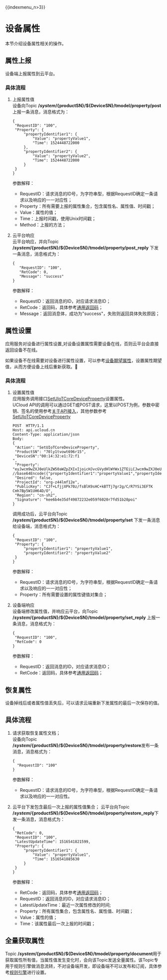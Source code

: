 {{indexmenu_n>3}}

# 设备属性
本节介绍设备属性相关的操作。
## 属性上报
设备端上报属性到云平台。
### 具体流程
1. 上报属性值  
   设备向Topic **/$system/${productSN}/${DeviceSN}/tmodel/property/post** 上报一条消息，消息格式为：
   ```
   {
	"RequestID": "100",
	"Property": {
		"propertyIdentifier1": {
			"Value": "propertyValue1",
			"Time": 1524448722000
		},
		"propertyIdentifier2": {
			"Value": "propertyValue2",
			"Time": 1524448722000
		}
	}
   }
   ```
   参数解释：
   - RequestID：请求消息的ID号，为字符串型，根据RequestID确定一条请求以及响应的一一对应性；
   - Property：所有需要上报的属性集合，包含属性名、属性值、时间戳；
   - Value：属性的值；
   - Time：上报时间戳，使用Unix时间戳；
   - Method：上报的方法；
   
2. 云平台响应  
   云平台响应，并向Topic **/$system/${productSN}/${DeviceSN}/tmodel/property/post_reply** 下发一条消息，消息格式为：
   ```
   {
	  "RequestID": "100",
	  "RetCode": 0,
	  "Message": "success"
   }
   ```
   参数解释：
   - RequestID：返回消息的ID，对应请求消息ID；
   - RetCode：返回码，具体参考[通用返回码](../api_guide/retcode)；
   - Message：返回消息体，成功为"success"，失败则返回具体失败原因；


## 属性设置
应用服务对设备进行属性设置,对设备设置属性需要设备在线，否则云平台会直接返回设备不在线。

如果设备不在线需要对设备进行属性设置，可以参考[设备期望属性]()，设置属性期望值，从而方便设备上线后重新获取。
### 具体流程
1. 设置属性值  
   应用服务调用接口[SetUIoTCoreDeviceProperty](../api_guide/tingmodemgmtapi)设置属性。  
   UCloud API的调用可以通过GET或POST请求，这里以POST为例，参数中密钥、签名的使用参考[关于API接入](../api_guide/api_list)，其他参数参考[SetUIoTCoreDeviceProperty](../api_guide/tingmodemgmtapi)
   ```
   POST  HTTP/1.1
   Host: api.ucloud.cn
   Content-Type: application/json
   Body:
   {
   	"Action": "SetUIoTCoreDeviceProperty",
   	"ProductSN": "70ly1tvowt696r15",
   	"DeviceSN":"00:14:32:e1:72:f1
   ",
   	"Property": "eyJwcm9wZXJ0eUlkZW50aWZpZXIxIjoicHJvcGVydHlWYWx1ZTEiLCJwcm9wZXJ0eUlkZW50aWZpZXIyIjoicHJvcGVydHlWYWx1ZTIifQ==", //base64Encode({"propertyIdentifier1":"propertyValue1","propertyIdentifier2":"propertyValue2"})
   	"Desired": false,
   	"ProjectId": "org-z44lmf12e",
   	"PublicKey": "CJf+LfjjXPk70z/fsBlK9sHC+kBTTj7gr2g/C/R7YSi3EFTK   Cmh7Bp5W1UH64D/O",
   	"Region": "cn-sh2",
   	"Signature": "kee6b4e35df49872232e059f6020r7fd51b28poi"
   }
   ```
   调用成功后，云平台向Topic **/$system/${productSN}/${DeviceSN}/tmodel/property/set** 下发一条消息给设备端，消息格式为：
   ```
   {
   	"RequestID": "100",
   	"Property": {
   		"propertyIdentifier1": "propertyValue1",
   		"propertyIdentifier2": "propertyValue2"
   	}
   }
   ```
   参数解释：
   - RequestID：请求消息的ID号，为字符串型，根据RequestID确定一条请求以及响应的一一对应性；
   - Property：所有需要设置的属性键值对集合；
   
2. 设备端响应  
   设备端修改属性值，并响应云平台，向Topic **/$system/${productSN}/${DeviceSN}/tmodel/property/set_reply** 上报一条消息，消息格式为：
   ```
   {
   	"RequestID": "100",
   	"RetCode": 0
   }
   ```
   参数解释：
   - RequestID：返回消息的ID，对应请求消息ID；
   - RetCode：返回码，具体参考[通用返回码](../api_guide/tingmodemgmtapi)；

## 恢复属性
设备掉线后或者属性值丢失后，可以请求云端重新下发属性的最后一次保存的值。

## 具体流程
1. 请求获取恢复属性文档；  
   设备向Topic **/$system/${productSN}/${DeviceSN}/tmodel/property/restore**发布一条消息，消息格式为：
   ```
   {
     "RequestID": "100"
   } 
   ```
   参数解释：
   
   - RequestID：请求消息的ID号，为字符串型，根据RequestID确定一条请求以及响应的一一对应性。
   
2. 云平台下发包含最后一次上报的属性值集合；
   云平台向Topic **/$system/${productSN}/${DeviceSN}/tmodel/property/restore_reply**下发一条消息，消息格式为：
   ```
   {
   	"RetCode": 0,
   	"RequestID": "100",
   	"LatestUpdateTime": 1516541821599,
   	"Property": {
   		"propertyIdentifier1": {
   			"Value": "propertyValue1",
   			"Time": 1516541885630
   		}
   	}
   }
   ```
   参数解释：
   - RetCode：返回码，具体参考[通用返回码](../api_guide/retcode)；
   - RequestID：返回消息的ID，对应请求消息ID；
   - LatestUpdateTime：最近一次属性修改的时间;
   - Property：所有属性集合，包含属性名、属性值、时间戳；
   - Value：属性的值；
   - Time：该属性最后一次上报的时间戳；

## 全量获取属性
Topic **/$system/${productSN}/${DeviceSN}/tmodel/property/document**用于获取属性所有值，当属性值发生变化时，会向该Topic发送全量属性。该Topic专用于规则引擎做消息流转，不对设备端开发，即设备端不可以发布和订阅，具体参考[规则引擎](../console_guide/ruleengine/data_forwarding)进行设置。

